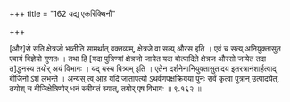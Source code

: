 +++
title = "162 यद्य् एकरिक्थिनौ"

+++

[और]से सति क्षेत्रजो भव्तीति सामर्थात् वक्तव्यम्, क्षेत्रजे वा सत्य् औरस इति । एवं च सत्य् अनियुक्तासुत एवायं विज्ञेयो गुणतः । तथा हि [यदा पुत्रिण्यां क्षेत्रजो जायेत यदा वोत्पादिते क्षेत्रज औरसो जायेत तदा त]द्धनस्य तयोर् अयं विभागः । यद् यस्य पित्र्यम् इति । एतेन दर्शनेनानियुक्तासुतादय इतरत्रानंशार्हत्वाद् बीजिनो ऽंशं लभन्ते । अन्यस् त्व् आह यदि जातापत्यो ऽथर्वणपक्षक्रियया पुनः सर्वं कृत्वा पुत्रान् उत्पादयेत्, तयोश् च बीजिक्षेत्रिणोर् धनं स्त्रीगतं स्यात्, तयोर् एष विभागः ॥ ९.१६२ ॥